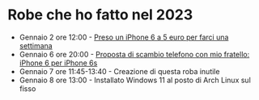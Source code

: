 # Robe che ho fatto nel 2023

- Gennaio 2 ore 12:00 - <a href="https://t.me/c/1886894013/542">Preso un iPhone 6 a 5 euro per farci una settimana</a>
- Gennaio 6 ore 20:00 - <a href="https://t.me/c/1886894013/641">Proposta di scambio telefono con mio fratello: iPhone 6 per iPhone 6s</a>
- Gennaio 7 ore 11:45-13:40 - Creazione di questa roba inutile
- Gennaio 8 ore 13:00 - Installato Windows 11 al posto di Arch Linux sul fisso
